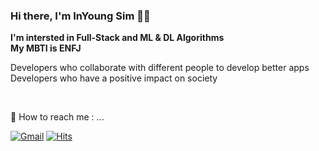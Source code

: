 ### Hi there, I'm InYoung Sim 👋🏻


**I'm intersted in Full-Stack and ML & DL Algorithms**                              
**My MBTI is ENFJ**

Developers who collaborate with different people to develop better apps              
Developers who have a positive impact on society



<br>

👀 How to reach me : ...

[![Gmail](https://img.shields.io/badge/-Gmail-c14438?style=flat&logo=Gmail&logoColor=white)](mailto:dnd81967@gmail.com)
[![Hits](https://hits.seeyoufarm.com/api/count/incr/badge.svg?url=https%3A%2F%2Fgithub.com%2Fdlsdud04&count_bg=%2379C83D&title_bg=%23555555&icon=&icon_color=%23E7E7E7&title=hits&edge_flat=false)](https://hits.seeyoufarm.com)            
